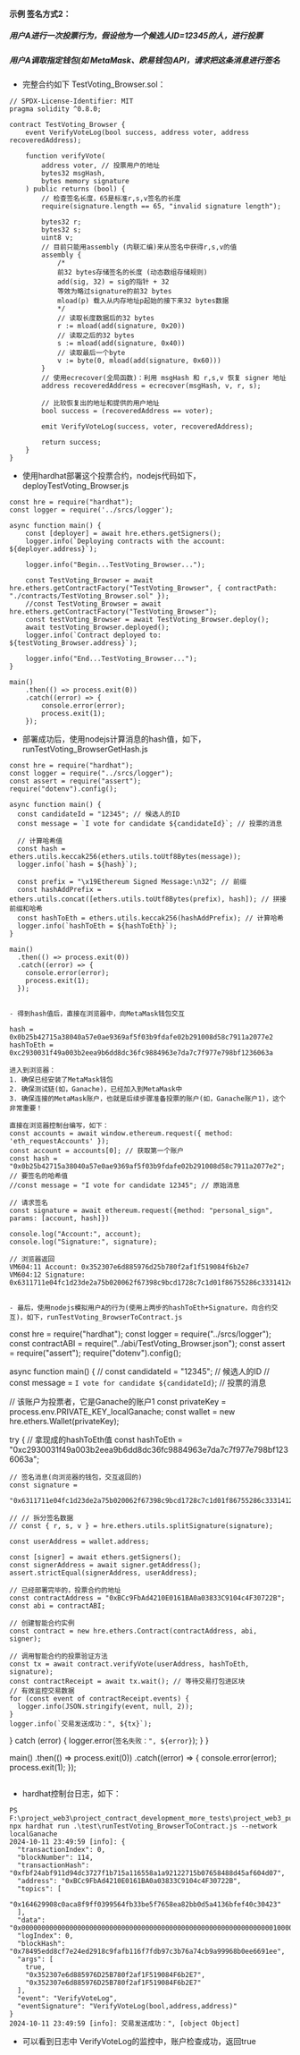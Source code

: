 

#### 示例 签名方式2：
##### 用户A进行一次投票行为，假设他为一个候选人ID=12345的人，进行投票
##### 用户A调取指定钱包(如 MetaMask、欧易钱包)API，请求把这条消息进行签名

- 完整合约如下 TestVoting_Browser.sol：
```
// SPDX-License-Identifier: MIT
pragma solidity ^0.8.0;

contract TestVoting_Browser {
    event VerifyVoteLog(bool success, address voter, address recoveredAddress);

    function verifyVote(
        address voter, // 投票用户的地址
        bytes32 msgHash, 
        bytes memory signature
    ) public returns (bool) {
        // 检查签名长度，65是标准r,s,v签名的长度
        require(signature.length == 65, "invalid signature length");

        bytes32 r;
        bytes32 s;
        uint8 v;
        // 目前只能用assembly (内联汇编)来从签名中获得r,s,v的值
        assembly {
            /*
            前32 bytes存储签名的长度 (动态数组存储规则)
            add(sig, 32) = sig的指针 + 32
            等效为略过signature的前32 bytes
            mload(p) 载入从内存地址p起始的接下来32 bytes数据
            */
            // 读取长度数据后的32 bytes
            r := mload(add(signature, 0x20))
            // 读取之后的32 bytes
            s := mload(add(signature, 0x40))
            // 读取最后一个byte
            v := byte(0, mload(add(signature, 0x60)))
        }
        // 使用ecrecover(全局函数)：利用 msgHash 和 r,s,v 恢复 signer 地址
        address recoveredAddress = ecrecover(msgHash, v, r, s);

        // 比较恢复出的地址和提供的用户地址
        bool success = (recoveredAddress == voter);

        emit VerifyVoteLog(success, voter, recoveredAddress);

        return success;
    }
}

```

- 使用hardhat部署这个投票合约，nodejs代码如下，deployTestVoting_Browser.js
```
const hre = require("hardhat");
const logger = require('../srcs/logger');

async function main() {
    const [deployer] = await hre.ethers.getSigners();
    logger.info(`Deploying contracts with the account: ${deployer.address}`);

    logger.info("Begin...TestVoting_Browser...");

    const TestVoting_Browser = await hre.ethers.getContractFactory("TestVoting_Browser", { contractPath: "./contracts/TestVoting_Browser.sol" });
    //const TestVoting_Browser = await hre.ethers.getContractFactory("TestVoting_Browser");
    const testVoting_Browser = await TestVoting_Browser.deploy();
    await testVoting_Browser.deployed();
    logger.info(`Contract deployed to: ${testVoting_Browser.address}`);
    
    logger.info("End...TestVoting_Browser...");
}

main()
    .then(() => process.exit(0))
    .catch((error) => {
        console.error(error);
        process.exit(1);
    });
```

- 部署成功后，使用nodejs计算消息的hash值，如下，runTestVoting_BrowserGetHash.js
```
const hre = require("hardhat");
const logger = require("../srcs/logger");
const assert = require("assert");
require("dotenv").config();

async function main() {
  const candidateId = "12345"; // 候选人的ID
  const message = `I vote for candidate ${candidateId}`; // 投票的消息

  // 计算哈希值
  const hash = ethers.utils.keccak256(ethers.utils.toUtf8Bytes(message));
  logger.info(`hash = ${hash}`);

  const prefix = "\x19Ethereum Signed Message:\n32"; // 前缀
  const hashAddPrefix = ethers.utils.concat([ethers.utils.toUtf8Bytes(prefix), hash]); // 拼接前缀和哈希
  const hashToEth = ethers.utils.keccak256(hashAddPrefix); // 计算哈希
  logger.info(`hashToEth = ${hashToEth}`);
}

main()
  .then(() => process.exit(0))
  .catch((error) => {
    console.error(error);
    process.exit(1);
  });


- 得到hash值后，直接在浏览器中，向MetaMask钱包交互
```
    hash = 0x0b25b42715a38040a57e0ae9369af5f03b9fdafe02b291008d58c7911a2077e2
    hashToEth = 0xc2930031f49a003b2eea9b6dd8dc36fc9884963e7da7c7f977e798bf1236063a
    
    进入到浏览器：
    1. 确保已经安装了MetaMask钱包
    2. 确保测试链(如，Ganache)，已经加入到MetaMask中
    3. 确保连接的MetaMask账户，也就是后续步骤准备投票的账户(如，Ganache账户1)，这个非常重要！

    直接在浏览器控制台编写，如下：
    const accounts = await window.ethereum.request({ method: 'eth_requestAccounts' });
    const account = accounts[0]; // 获取第一个账户    
    const hash = "0x0b25b42715a38040a57e0ae9369af5f03b9fdafe02b291008d58c7911a2077e2"; // 要签名的哈希值
    //const message = "I vote for candidate 12345"; // 原始消息

    // 请求签名
    const signature = await ethereum.request({method: "personal_sign", params: [account, hash]})	

    console.log("Account:", account);
    console.log("Signature:", signature);     
    
    // 浏览器返回
    VM604:11 Account: 0x352307e6d885976d25b780f2af1f519084f6b2e7
    VM604:12 Signature: 0x6311711e04fc1d23de2a75b020062f67398c9bcd1728c7c1d01f86755286c3331412e4a7e15c67862b74803527e41d93ea5fcf7d4572b3317347b8c2b8c35efa1b
```

- 最后，使用nodejs模拟用户A的行为(使用上两步的hashToEth+Signature，向合约交互)，如下，runTestVoting_BrowserToContract.js
```
const hre = require("hardhat");
const logger = require("../srcs/logger");
const contractABI = require("../abi/TestVoting_Browser.json");
const assert = require("assert");
require("dotenv").config();

async function main() {
//   const candidateId = "12345"; // 候选人的ID
//   const message = `I vote for candidate ${candidateId}`; // 投票的消息

  // 该账户为投票者，它是Ganache的账户1
  const privateKey = process.env.PRIVATE_KEY_localGanache;
  const wallet = new hre.ethers.Wallet(privateKey);

  try {
    // 拿现成的hashToEth值
    const hashToEth = "0xc2930031f49a003b2eea9b6dd8dc36fc9884963e7da7c7f977e798bf1236063a";

    // 签名消息(向浏览器的钱包，交互返回的)
    const signature =
      "0x6311711e04fc1d23de2a75b020062f67398c9bcd1728c7c1d01f86755286c3331412e4a7e15c67862b74803527e41d93ea5fcf7d4572b3317347b8c2b8c35efa1b";      

    // // 拆分签名数据
    // const { r, s, v } = hre.ethers.utils.splitSignature(signature);

    const userAddress = wallet.address;

    const [signer] = await ethers.getSigners();
    const signerAddress = await signer.getAddress();
    assert.strictEqual(signerAddress, userAddress);

    // 已经部署完毕的，投票合约的地址
    const contractAddress = "0xBCc9FbAd4210E0161BA0a03833C9104c4F30722B";
    const abi = contractABI;

    // 创建智能合约实例
    const contract = new hre.ethers.Contract(contractAddress, abi, signer);

    // 调用智能合约的投票验证方法
    const tx = await contract.verifyVote(userAddress, hashToEth, signature);
    const contractReceipt = await tx.wait(); // 等待交易打包进区块
    // 有效监控交易数据
    for (const event of contractReceipt.events) {
      logger.info(JSON.stringify(event, null, 2));
    }
    logger.info(`交易发送成功：", ${tx}`);
  } catch (error) {
    logger.error(`签名失败：", ${error}`);
  }
}

main()
  .then(() => process.exit(0))
  .catch((error) => {
    console.error(error);
    process.exit(1);
  });
```

```
- hardhat控制台日志，如下：
```
PS F:\project_web3\project_contract_development_more_tests\project_web3_pure_deploy> npx hardhat run .\test\runTestVoting_BrowserToContract.js --network localGanache
2024-10-11 23:49:59 [info]: {
  "transactionIndex": 0,
  "blockNumber": 114,
  "transactionHash": "0xfbf24abf911d94dc3727f1b715a116558a1a92122715b07658488d45af604d07",
  "address": "0xBCc9FbAd4210E0161BA0a03833C9104c4F30722B",
  "topics": [
    "0x164629908c0aca8f9ff0399564fb33be5f7658ea82bb0d5a4136bfef40c30423"
  ],
  "data": "0x0000000000000000000000000000000000000000000000000000000000000001000000000000000000000000352307e6d885976d25b780f2af1f519084f6b2e7000000000000000000000000352307e6d885976d25b780f2af1f519084f6b2e7",        
  "logIndex": 0,
  "blockHash": "0x78495edd8cf7e24ed2918c9fafb116f7fdb97c3b76a74cb9a99968b0ee6691ee",
  "args": [
    true,
    "0x352307e6d885976D25B780f2af1F519084F6b2E7",
    "0x352307e6d885976D25B780f2af1F519084F6b2E7"
  ],
  "event": "VerifyVoteLog",
  "eventSignature": "VerifyVoteLog(bool,address,address)"
}
2024-10-11 23:49:59 [info]: 交易发送成功：", [object Object]
```
- 可以看到日志中 VerifyVoteLog的监控中，账户检查成功，返回true

